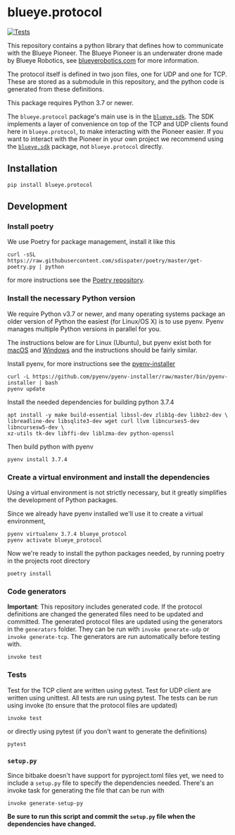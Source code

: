 # blueye.protocol
[![Tests](https://github.com/BluEye-Robotics/blueye.protocol/workflows/PythonTests/badge.svg)](https://github.com/BluEye-Robotics/blueye.protocol/actions)

This repository contains a python library that defines how to communicate with the
Blueye Pioneer. The Blueye Pioneer is an underwater drone made by Blueye Robotics, see
[blueyerobotics.com](https://blueyerobotics.com) for more information.

The protocol itself is defined in two json files, one for UDP and one for TCP. These are
stored as a submodule in this repository, and the python code is generated from these
definitions.

This package requires Python 3.7 or newer.

The `blueye.protocol` package's main use is in the
[`blueye.sdk`](https://github.com/BluEye-Robotics/blueye.sdk). The SDK implements a
layer of convenience on top of the TCP and UDP clients found here in `blueye.protocol`,
to make interacting with the Pioneer easier. If you want to interact with the Pioneer in
your own project we recommend using the
[`blueye.sdk`](https://github.com/BluEye-Robotics/blueye.sdk) package, not
`blueye.protocol` directly.

## Installation
```shell
pip install blueye.protocol
```

## Development

### Install poetry
We use Poetry for package management, install it like this

``` shell
curl -sSL https://raw.githubusercontent.com/sdispater/poetry/master/get-poetry.py | python
```

for more instructions see the [Poetry repository](https://github.com/sdispater/poetry).

### Install the necessary Python version
We require Python v3.7 or newer, and many operating systems package an older version of
Python the easiest (for Linux/OS X) is to use pyenv. Pyenv manages multiple Python
versions in parallel for you.

The instructions below are for Linux (Ubuntu), but pyenv exist both for
[macOS](https://github.com/pyenv/pyenv#homebrew-on-macos) and
[Windows](https://github.com/pyenv-win/pyenv-win) and the instructions should be fairly
similar.

Install pyenv, for more instructions see the [pyenv-installer](https://github.com/pyenv/pyenv-installer)

``` shell
curl -L https://github.com/pyenv/pyenv-installer/raw/master/bin/pyenv-installer | bash
pyenv update
```

Install the needed dependencies for building python 3.7.4
``` shell
apt install -y make build-essential libssl-dev zlib1g-dev libbz2-dev \
libreadline-dev libsqlite3-dev wget curl llvm libncurses5-dev libncursesw5-dev \
xz-utils tk-dev libffi-dev liblzma-dev python-openssl
```
Then build python with pyenv
``` shell
pyenv install 3.7.4
```

### Create a virtual environment and install the dependencies
Using a virtual environment is not strictly necessary, but it greatly simplifies the
development of Python packages.

Since we already have pyenv installed we'll use it to create a virtual environment,

``` shell
pyenv virtualenv 3.7.4 blueye_protocol
pyenv activate blueye_protocol
```

Now we're ready to install the python packages needed, by running poetry in the
projects root directory

``` shell
poetry install
```

### Code generators
**Important**: This repository includes generated code. If the protocol definitions are
changed the generated files need to be updated and committed.
The generated protocol files are updated using the generators in the `generators`
folder. They can be run with `invoke generate-udp` or `invoke generate-tcp`.
The generators are run automatically before testing with.

``` shell
invoke test
```

### Tests
Test for the TCP client are written using pytest. Test for UDP client are written using
unittest. All tests are run using pytest. The tests can be run using invoke (to ensure
that the protocol files are updated)

``` shell
invoke test
```
or directly using pytest (if you don't want to generate the definitions)

``` shell
pytest
```

### `setup.py`
Since bitbake doesn't have support for pyproject.toml files yet, we need to include a
`setup.py` file to specify the dependencies needed. There's an invoke task for
generating the file that can be run with
``` shell
invoke generate-setup-py
```

**Be sure to run this script and commit the `setup.py` file when the dependencies have
changed.**
